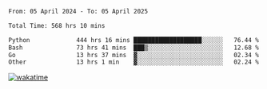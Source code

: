 <!--START_SECTION:waka-->

```txt
From: 05 April 2024 - To: 05 April 2025

Total Time: 568 hrs 10 mins

Python             444 hrs 16 mins ███████████████████░░░░░░   76.44 %
Bash               73 hrs 41 mins  ███▒░░░░░░░░░░░░░░░░░░░░░   12.68 %
Go                 13 hrs 37 mins  ▓░░░░░░░░░░░░░░░░░░░░░░░░   02.34 %
Other              13 hrs 1 min    ▓░░░░░░░░░░░░░░░░░░░░░░░░   02.24 %
```

<!--END_SECTION:waka-->
[![wakatime](https://wakatime.com/badge/user/5f89a63a-5294-4958-ad30-2b3455e63f2a.svg)](https://wakatime.com/@5f89a63a-5294-4958-ad30-2b3455e63f2a)
